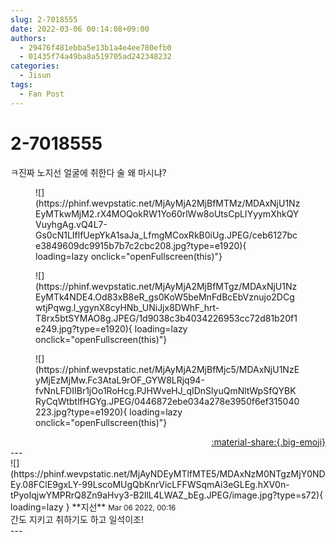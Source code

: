 ```yaml
---
slug: 2-7018555
date: 2022-03-06 00:14:08+09:00
authors:
  - 29476f481ebba5e13b1a4e4ee780efb0
  - 01435f74a49ba8a519705ad242348232
categories:
  - Jisun
tags:
  - Fan Post
---
```


# 2-7018555

<div class="post-container" markdown="1">
<div class="content-container md-sidebar__scrollwrap" markdown="1">

ㅋ진짜 노지선 얼굴에 취한다 술 왜 마시냐?
<figure markdown="1">
![](https://phinf.wevpstatic.net/MjAyMjA2MjBfMTMz/MDAxNjU1NzEyMTkwMjM2.rX4MOQokRW1Yo60rlWw8oUtsCpLIYyymXhkQYVuyhgAg.vQ4L7-Gs0cN1LIflfUepYkA1saJa_LfmgMCoxRkB0iUg.JPEG/ceb6127bce3849609dc9915b7b7c2cbc208.jpg?type=e1920){ loading=lazy onclick="openFullscreen(this)"}
</figure>

<figure markdown="1">
![](https://phinf.wevpstatic.net/MjAyMjA2MjBfMTgz/MDAxNjU1NzEyMTk4NDE4.Od83xB8eR_gs0KoW5beMnFdBcEbVznujo2DCgwtjPqwg.l_ygynX8cyHNb_UNiJjx8DWhF_hrt-T8rx5btSYMAO8g.JPEG/1d9038c3b4034226953cc72d81b20f1e249.jpg?type=e1920){ loading=lazy onclick="openFullscreen(this)"}
</figure>

<figure markdown="1">
![](https://phinf.wevpstatic.net/MjAyMjA2MjBfMjc5/MDAxNjU1NzEyMjEzMjMw.Fc3AtaL9rOF_GYW8LRjq94-fvNnLFDIIBr1jOo1RoHcg.PJHWveHJ_qIDnSlyuQmNltWpSfQYBKRyCqWtbtlfHGYg.JPEG/0446872ebe034a278e3950f6ef315040223.jpg?type=e1920){ loading=lazy onclick="openFullscreen(this)"}
</figure>


</div>
</div>

<div style="text-align: right;" markdown="1">
<a href="https://weverse.io/fromis9/fanpost/2-7018555" style="text-align: right;">:material-share:{.big-emoji}</a>
</div>
---

<div class="comments-container md-sidebar__scrollwrap" markdown="1">
<div class="comment" markdown="1">
<div class='id-container' markdown="1">
![](https://phinf.wevpstatic.net/MjAyNDEyMTlfMTE5/MDAxNzM0NTgzMjY0NDEy.08FClE9gxLY-99LscoMUgQbKnrVicLFFWSqmAi3eGLEg.hXV0n-tPyoIqjwYMPRrQ8Zn9aHvy3-B2llL4LWAZ_bEg.JPEG/image.jpg?type=s72){ loading=lazy }
**<span class="artist">지선</span>** <small>Mar 06 2022, 00:16</small><br>
</div>
<div class='comment-body' markdown="1">
간도 지키고 취하기도 하고 일석이조!
</div>
</div>
</div>
---
